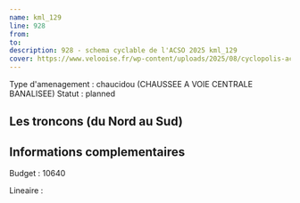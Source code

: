 ```yaml
---
name: kml_129 
line: 928
from: 
to:  
description: 928 - schema cyclable de l'ACSO 2025 kml_129 
cover: https://www.velooise.fr/wp-content/uploads/2025/08/cyclopolis-acso-928.jpg
---
```

Type d'amenagement : chaucidou (CHAUSSEE A VOIE CENTRALE BANALISEE)
Statut : planned
## Les troncons (du Nord au Sud)

## Informations complementaires

Budget  : 10640 

Lineaire :

